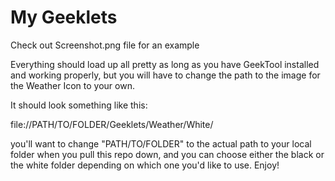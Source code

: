 My Geeklets
========

Check out Screenshot.png file for an example


Everything should load up all pretty as long as you have GeekTool installed and working properly, but you will have to change the path to the image for the Weather Icon to your own. 

It should look something like this: 

  file://PATH/TO/FOLDER/Geeklets/Weather/White/ 

you'll want to change "PATH/TO/FOLDER" to the actual path to your local folder when you pull this repo down, and you can choose either the black or the white folder depending on which one you'd like to use. Enjoy!
